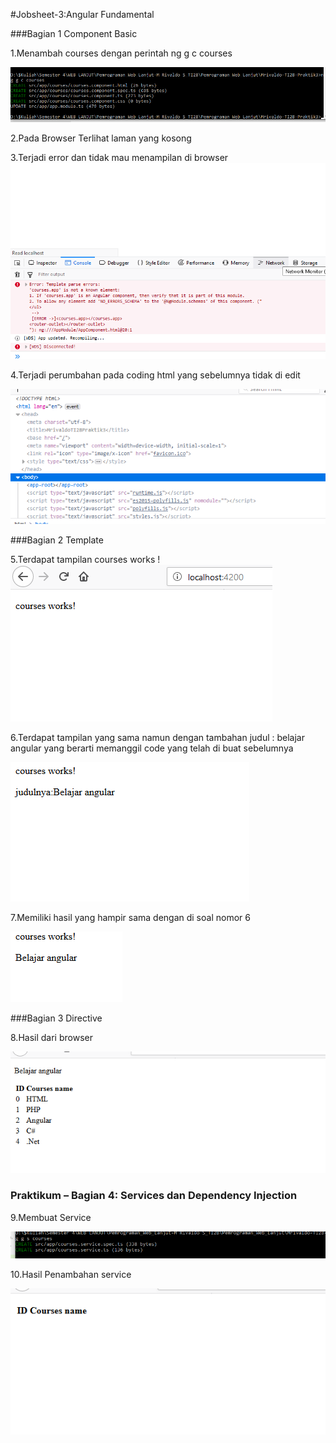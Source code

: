 #Jobsheet-3:Angular	Fundamental	

###Bagian 1 Component Basic 

1.Menambah courses dengan perintah ng g c courses 

![](image\js3\1.png)

2.Pada Browser Terlihat laman yang kosong 

3.Terjadi error dan tidak mau menampilan di browser
![](image\js3\3.png)

4.Terjadi perumbahan pada coding html yang sebelumnya tidak di edit 

![](image\js3\4.png)

###Bagian 2 Template 

5.Terdapat tampilan courses works !
![](image\js3\5.png)

6.Terdapat tampilan yang sama namun dengan tambahan judul : belajar angular yang berarti memanggil code yang telah di buat sebelumnya 

![](image\js3\6.png)

7.Memiliki hasil yang hampir sama dengan di soal nomor 6 

![](image\js3\7.png)

###Bagian 3 Directive 

8.Hasil dari browser 

![](image\js3\8.png)

###	Praktikum	–	Bagian	4:	Services	dan	Dependency	Injection

9.Membuat Service 


![](image\js3\9.png)

10.Hasil Penambahan service 


![](image\js3\10.png)


